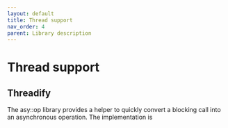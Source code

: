 ```yaml
---
layout: default
title: Thread support
nav_order: 4
parent: Library description
---
```


# Thread support


## Threadify
The asy::op library provides a helper to quickly convert a blocking call into an asynchronous operation. The implementation is 
<!--stackedit_data:
eyJoaXN0b3J5IjpbNzM3NjUzMDg3XX0=
-->